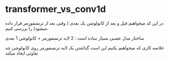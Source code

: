 # transformer_vs_conv1d
در این کد میخواهیم قبل و بعد از کانولوشن یک بعدی ( وقتی بعد از ترنسفورمر قرار داده میشود) را بررسی کنیم.

ساختار مدل عصبی بسیار ساده است : 2 لایه ترنسفورمر + کانولوشن 1 بعدی

خلاصه کاری که میخواهیم بکنیم این است گذاشتن یک لایه ترنسفورمر روی کانولوشن چه تفاوتی ایجاد میکند

